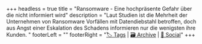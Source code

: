 +++
headless = true
title = "Ransomware - Eine hochpräsente Gefahr über die nicht informiert wird"
description = "Laut Studien ist die Mehrheit der Unternehmen von Ransomware Vorfällen mit Datendiebstahl betroffen, doch aus Angst einer Eskalation des Schadens informieren nur die wenigsten ihre Kunden. "
footerLeft = ""
footerRight = "[🏷️ Tags](/tags/) | [🗃️ Archive](/posts/) | [📣 Social](https://www.lilo.blog)"
+++
